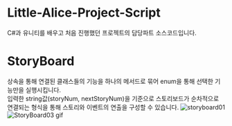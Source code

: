 # Little-Alice-Project-Script
C#과 유니티를 배우고 처음 진행했던 프로젝트의 담당파트 소스코드입니다.

# StoryBoard
상속을 통해 연결된 클래스들의 기능을 하나의 메서드로 묶어 enum을 통해 선택한 기능만을 실행시킵니다.
</br>입력한 string값(storyNum, nextStoryNum)을 기준으로 스토리보드가 순차적으로 연결되는 형식을 통해 스토리와 이벤트의 연출을 구성할 수 있습니다.
![storyboard01](https://user-images.githubusercontent.com/94150816/161369829-0030ef97-72f2-4daa-b0e4-173baa69e146.png)
![StoryBoard03 gif](https://user-images.githubusercontent.com/94150816/161370283-e831318e-878f-4e35-9d85-719ec3d0ca56.gif)
